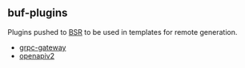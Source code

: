 ## buf-plugins

Plugins pushed to [BSR](https://buf.build/rohilsurana) to be used in templates for remote generation.

 - [grpc-gateway](https://github.com/grpc-ecosystem/grpc-gateway/)
 - [openapiv2](https://github.com/grpc-ecosystem/grpc-gateway/)
